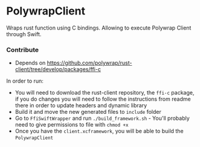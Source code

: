 # PolywrapClient

Wraps rust function using C bindings. Allowing to execute Polywrap Client through Swift.

### Contribute

- Depends on https://github.com/polywrap/rust-client/tree/develop/packages/ffi-c

In order to run:
- You will need to download the rust-client repository, the `ffi-c` package, if you do changes you will need to follow the
instructions from readme there in order to update headers and dynamic library
- Build it and move the new generated files to `include` folder
- Go to `FfiSwiftWrapper` and run `./build_framework.sh` - You'll probably need to give permissions to file with `chmod +x`
- Once you have the `client.xcframework`, you will be able to build the `PolywrapClient`
